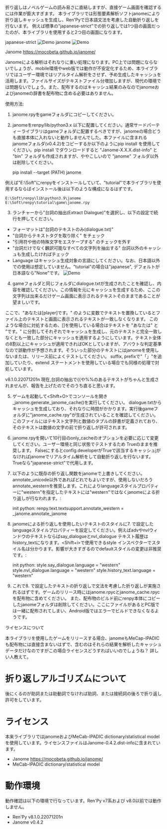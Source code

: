  折り返しはノベルゲームの読み易さに直結しますが、直接ゲーム画面を確認するには作業が膨大すぎます。
 本ライブラリでは形態要素解析ソフトjanomeにより折り返しキャッシュを生成し、Ren'Pyで日本語文法を考慮した自動折り返しを行ないます。
 例えば標準の"japanese-strict"での折り返しでは1つ目の画面だったのが、本ライブラリを使用すると2つ目の画面になります。

 japanese-strict
![Demo](https://dl.dropboxusercontent.com/s/m53lhuy5dubkn5t/japanese-strict.png)
 janome
![Demo](https://dl.dropboxusercontent.com/s/97pqwvzoq97id1p/janome.png)

 Janome <https://mocobeta.github.io/janome/>

 Janomeによる解析はそれなりに重い処理になります。PC上では問題にならないでしょうが、mobile環境やweb版では動作が不安定化するため、本ライブラリではユーザー環境ではリアルタイム解析をさせず、予め生成したキャッシュを活用します。ファイルサイズがテキストファイル分増加しますが、現代の環境では問題ないでしょう。また、配布するのはキャッシュ結果のみなのでjanomeおよびjanomeの辞書を配布物に含める必要はありません。

 使用方法:

 1. janome.rpyをgameフォルダにコピーしてください。
 2. janomeをrenpy/lib/python3.x 以下に配置してください。通常サードパーティーライブラリはgameフォルダに配置するべきですが、janomeの場合どうも直接本体に入れないと動作しませんでした。本ファイルに含まれるjanomeフォルダ(v0.4.2)をコピーするか以下のようにpip install を使用してください。pip install でダウンロードすると "Janome-X.X.X.dist-info" と "bin" フォルダも作成されますが、ややこしいので "janome" フォルダ以外は削除してください。

    pip install --target (PATH) janome 


 例えば"E:\Soft"にrenpyをインストールしていて、"tutorial"で本ライブラリを使用するならばインストール後は以下のような構成になるはずです。

    E:\Soft\renpy\lib\python3.9\janome
    E:\Soft\renpy\tutorial\game\janome.rpy

 3. ランチャーから"台詞の抽出(Extract Dialogue)"を選択し、以下の設定で続行を押してください。

  * フォーマットは"台詞のテキストのみ(dialogue.txt)"
  * "台詞からテキストタグを取り除く" をチェック
  * "引用符や他の特殊文字をエスケープする" のチェックを外す
  * "台詞だけでなく飜訳可能なすべての文字列を抽出する" 台詞以外のキャッシュも生成したければチェック
  * Language はキャッシュ生成対象の言語にしてください。なお、日本語以外での使用は想定していません。"tutorial"の場合は"japanese", デフォルトが日本語なら"None"です。
![Demo](https://dl.dropboxusercontent.com/s/14yc69fhgbppduv/extract_dialogue.png)

 4. gameフォルダと同じフォルダにdialogue.txtが生成されたことを確認し、内容を確認してください。この情報を元にキャッシュを生成するため、ここの文字列は出来るだけゲーム画面に表示されるテキストそのままであることが望ましいです。

 ここで、"あなたは[player]です。" のように変数でテキストを置換しているとファイル上のテキストと画面に表示されるテキストが一致しなくなります。
 このような場合に対処するため、[]を使用している場合はテキストを "あなたは" と "です。" に分割してそれぞれでキャッシュを生成し、元のテキストと完全一致しなくとも一致した部分にキャッシュを適用するようにしています。テキスト全体の8割以上にキャッシュが適用できればOKとしていますが、アバウトな判定基準なので誤動作が予想されます。そういった部分のテキストにはjanomeを使用しないまたは、リリース前によくテストしてください。
 suffix, prefixで"「」"を追加していたり、extend ステートメントを使用している場合でも同様の処理で対処しています。

 v8.1.0.22071201n 現在,台詞の抽出で{{や%%のあるテキストがちゃんと生成されませんが、報告を上げたのでそのうち直ると思います。

 5. ゲームを起動して<Shift+O>でコンソールを開き \_janome.generate_janome_cache()を実行してください。
 dialogue.txtからキャッシュを生成しており、それなりに時間がかかります。実行後gameフォルダに"janome_cache.rpy"が生成されていることを確認してください。
 このファイルにはテキスト文字列と数値のタプルの辞書が定義されており、そのテキストは数値の文字の前で折り返しが許可されます。

 6. janome.rpyを開いて10行目のonly_cacheのオプションを必要に応じて変更してください。ユーザー環境と同じ状態でテストするため Trueのままを推奨します。
 Falseにするとconfig.developerがTrueで該当するキャッシュjがなければjanomeでリアルタイム解析をして自動折り返しを行ないます。
 Trueなら"japanese-strict"で代用します。

 7. 以下のように既存の折り返し関数をjanomeで上書きしてください。annotate_unicode以外であればどれでもよいですが、使用しないだろう annotate_westernを推奨します。これによりlanguageスタイルプロパティーに"western"を指定したテキストには"western"ではなくjanomeによる折り返しが行なわれます。:

    init python:
        renpy.text.textsupport.annotate_western = _janome.annotate_janome

 8. janomeによる折り返しを使用したいテキストのスタイルに7. で設定したlanguageスタイルプロパティーを設定してください。例えばadvやnvlウィンドウのテキストならばsay_dialogueとnvl_dialogue テキスト履歴はhistory_textになります。<Shift+i>で使用できるstyle インスペクターでスタイル名は分かります。影響が大きすぎるのでdefaultスタイルの変更は非推奨です。:

    init python:
        style.say_dialogue.language = "western"
        style.nvl_dialogue.language = "western"
        style.history_text.language = "western"

 9. これで8. で設定したテキストの折り返しで文法を考慮した折り返しが実施されるはずです。ゲームのリリース時にはjanome.rpycとjanome_cache.rpycを配布物に含めてください。
 また、配布物のビルド前にrenpy本体にコピーしたjanomeフォルダは削除してください。ここにファイルがあるとPC版では一緒に配布されてしまい、Android版ではエラーでビルドできなくなるようです。

 ライセンスについて

 本ライブラリを使用したゲームをリリースする場合、janomeもMeCap-IPADICも配布物には直接含まないはずで、含むのはそれらの結果を解析したキャッシュデータだけなのですがこの場合ライセンスどうすればいいのでしょうね？
 詳しい人教えて。

 
折り返しアルゴリズムについて
============================
後にくるのが助詞または助動詞でなければ助詞、または接続詞の後ろで折り返し許可をしています。


ライセンス
==========
 本来ライブラリではjanomeおよびMeCab-IPADIC dictionary/statistical modelを使用しています。ライセンスファイルはJanome-0.4.2.dist-infoに含まれています。

 * Janome <https://mocobeta.github.io/janome/>
 * MeCab-IPADIC dictionary/statistical model

 動作環境
=========

 動作確認は以下の環境で行なっています。Ren'Py v7系および v8.0以前では動作しません。

 * Ren'Py v8.1.0.22071201n
 * Janome v0.4.2
